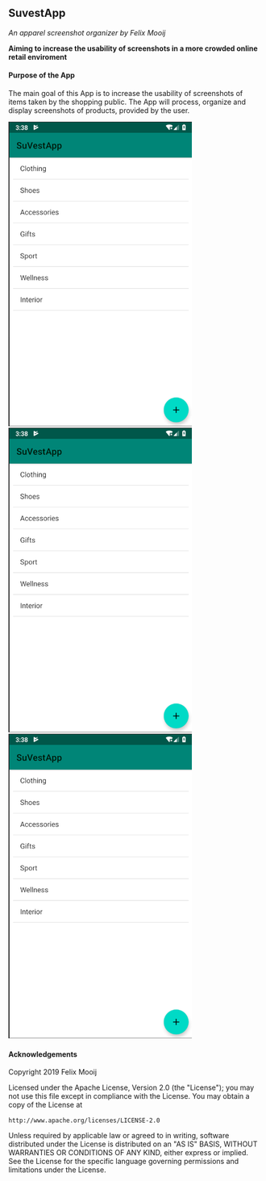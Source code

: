 ## SuvestApp

*An apparel screenshot organizer by Felix Mooij*

**Aiming to increase the usability of screenshots in a more crowded online retail enviroment**

#### Purpose of the App

The main goal of this App is to increase the usability of screenshots of items taken by the shopping public. The App will process, organize and display screenshots of products, provided by the user.  


<img src="https://github.com/feetjeex/SuvestApp/blob/master/doc/MainActivity1.png" width="364" height="604" /> <img src="https://github.com/feetjeex/SuvestApp/blob/master/doc/MainActivity1.png" width="364" height="604" />
<img src="https://github.com/feetjeex/SuvestApp/blob/master/doc/MainActivity1.png" width="364" height="604" />

#### Acknowledgements




Copyright 2019 Felix Mooij

Licensed under the Apache License, Version 2.0 (the "License");
you may not use this file except in compliance with the License.
You may obtain a copy of the License at

    http://www.apache.org/licenses/LICENSE-2.0

Unless required by applicable law or agreed to in writing, software
distributed under the License is distributed on an "AS IS" BASIS,
WITHOUT WARRANTIES OR CONDITIONS OF ANY KIND, either express or implied.
See the License for the specific language governing permissions and
limitations under the License.
